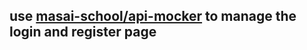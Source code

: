 
## use [masai-school/api-mocker](https://github.com/masai-school/api-mocker) to manage the login and register page
